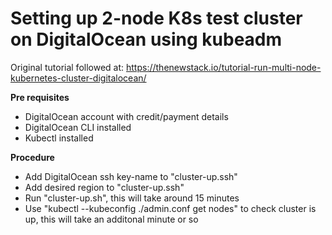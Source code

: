 # Setting up 2-node K8s test cluster on DigitalOcean using kubeadm

Original tutorial followed at: https://thenewstack.io/tutorial-run-multi-node-kubernetes-cluster-digitalocean/

**Pre requisites**
* DigitalOcean account with credit/payment details
* DigitalOcean CLI installed 
* Kubectl installed

**Procedure**
* Add DigitalOcean ssh key-name to "cluster-up.ssh"
* Add desired region to "cluster-up.ssh"
* Run "cluster-up.sh", this will take around 15 minutes
* Use "kubectl --kubeconfig ./admin.conf get nodes" to check cluster is up, this will take an additonal minute or so





